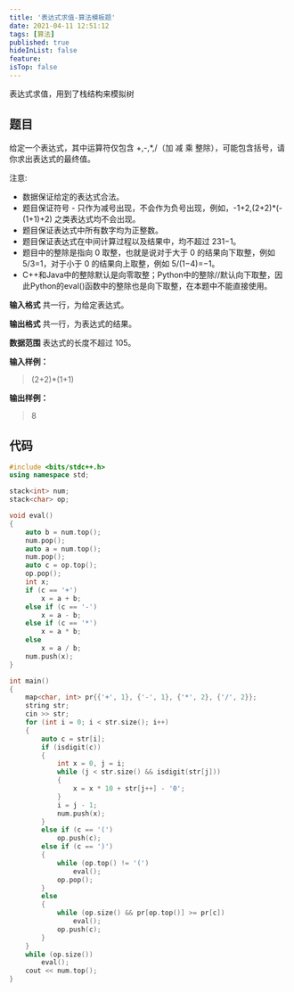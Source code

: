 ```yaml
---
title: '表达式求值-算法模板题'
date: 2021-04-11 12:51:12
tags: [算法]
published: true
hideInList: false
feature: 
isTop: false
---
```


表达式求值，用到了栈结构来模拟树

<!--more-->

## 题目

给定一个表达式，其中运算符仅包含 +,-,*,/（加 减 乘 整除），可能包含括号，请你求出表达式的最终值。

注意:

- 数据保证给定的表达式合法。
- 题目保证符号 - 只作为减号出现，不会作为负号出现，例如，-1+2,(2+2)*(-(1+1)+2) 之类表达式均不会出现。
- 题目保证表达式中所有数字均为正整数。
- 题目保证表达式在中间计算过程以及结果中，均不超过 231−1。
- 题目中的整除是指向 0 取整，也就是说对于大于 0 的结果向下取整，例如 5/3=1，对于小于 0 的结果向上取整，例如 5/(1−4)=−1。
- C++和Java中的整除默认是向零取整；Python中的整除//默认向下取整，因此Python的eval()函数中的整除也是向下取整，在本题中不能直接使用。

**输入格式**
共一行，为给定表达式。

**输出格式**
共一行，为表达式的结果。

**数据范围**
表达式的长度不超过 105。

**输入样例：**
> (2+2)*(1+1)

**输出样例：**
> 8

## 代码

```cpp
#include <bits/stdc++.h>
using namespace std;

stack<int> num;
stack<char> op;

void eval()
{
    auto b = num.top();
    num.pop();
    auto a = num.top();
    num.pop();
    auto c = op.top();
    op.pop();
    int x;
    if (c == '+')
        x = a + b;
    else if (c == '-')
        x = a - b;
    else if (c == '*')
        x = a * b;
    else
        x = a / b;
    num.push(x);
}

int main()
{
    map<char, int> pr{{'+', 1}, {'-', 1}, {'*', 2}, {'/', 2}};
    string str;
    cin >> str;
    for (int i = 0; i < str.size(); i++)
    {
        auto c = str[i];
        if (isdigit(c))
        {
            int x = 0, j = i;
            while (j < str.size() && isdigit(str[j]))
            {
                x = x * 10 + str[j++] - '0';
            }
            i = j - 1;
            num.push(x);
        }
        else if (c == '(')
            op.push(c);
        else if (c == ')')
        {
            while (op.top() != '(')
                eval();
            op.pop();
        }
        else
        {
            while (op.size() && pr[op.top()] >= pr[c])
                eval();
            op.push(c);
        }
    }
    while (op.size())
        eval();
    cout << num.top();
}
```
